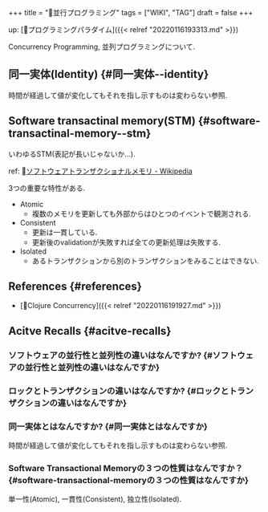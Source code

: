 +++
title = "📝並行プログラミング"
tags = ["WIKI", "TAG"]
draft = false
+++

up: [📂プログラミングパラダイム]({{< relref "20220116193313.md" >}})

Concurrency Programming, 並列プログラミングについて.


## 同一実体(Identity) {#同一実体--identity}

時間が経過して値が変化してもそれを指し示すものは変わらない参照.


## Software transactinal memory(STM) {#software-transactinal-memory--stm}

いわゆるSTM(表記が長いじゃないか...).

ref: 🔗[ソフトウェアトランザクショナルメモリ - Wikipedia](https://ja.wikipedia.org/wiki/%E3%82%BD%E3%83%95%E3%83%88%E3%82%A6%E3%82%A7%E3%82%A2%E3%83%88%E3%83%A9%E3%83%B3%E3%82%B6%E3%82%AF%E3%82%B7%E3%83%A7%E3%83%8A%E3%83%AB%E3%83%A1%E3%83%A2%E3%83%AA)

3つの重要な特性がある.

-   Atomic
    -   複数のメモリを更新しても外部からはひとつのイベントで観測される.
-   Consistent
    -   更新は一貫している.
    -   更新後のvalidationが失敗すれば全ての更新処理は失敗する.
-   Isolated
    -   あるトランザクションから別のトランザクションをみることはできない.


## References {#references}

-   [📝Clojure Concurrency]({{< relref "20220116191927.md" >}})


## Acitve Recalls {#acitve-recalls}


### ソフトウェアの並行性と並列性の違いはなんですか? {#ソフトウェアの並行性と並列性の違いはなんですか}


### ロックとトランザクションの違いはなんですか? {#ロックとトランザクションの違いはなんですか}


### 同一実体とはなんですか? {#同一実体とはなんですか}

時間が経過して値が変化してもそれを指し示すものは変わらない参照.


### Software Transactional Memoryの３つの性質はなんですか？ {#software-transactional-memoryの３つの性質はなんですか}

単一性(Atomic), 一貫性(Consistent), 独立性(Isolated).
